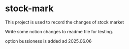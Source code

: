 # stock-mark
This project is used to record the changes of stock market

Write some notion changes to readme file for testing.

option bussioness is added ad 2025.06.06
